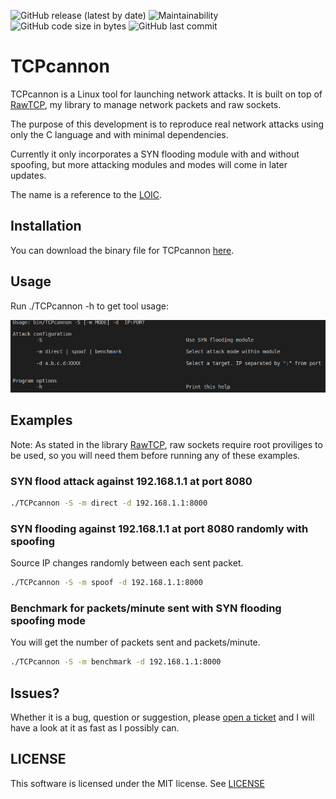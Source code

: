
![GitHub release (latest by date)](https://img.shields.io/github/v/release/marsan27/RawTCP_Lib)
![Maintainability](https://img.shields.io/static/v1?label=maintainability&message=B&color=green)
![GitHub code size in bytes](https://img.shields.io/github/languages/code-size/marsan27/RawTCP_Lib)
![GitHub last commit](https://img.shields.io/github/last-commit/marsan27/RawTCP_Lib)


# TCPcannon

TCPcannon is a Linux tool for launching network attacks. It is built on top of [RawTCP](https://github.com/marsan27/RawTCP_Lib.git), my library to manage network packets and raw sockets. 

The purpose of this development is to reproduce real network attacks using only the C language and with minimal dependencies.

Currently it only incorporates a SYN flooding module with and without spoofing, but more attacking modules and modes will come in later updates.

The name is a reference to the [LOIC](https://en.wikipedia.org/wiki/Low_Orbit_Ion_Cannon).

## Installation
You can download the binary file for TCPcannon [here](https://github.com/marsan27/TCPcannon/releases/tag/v0.1.0).

## Usage

Run ./TCPcannon -h to get tool usage:

<img src="images/help_output.png" width = 800/>

## Examples
Note: As stated in the library [RawTCP](https://github.com/marsan27/RawTCP_Lib.git), raw sockets require root proviliges to be used, so you will need them before running any of these examples. 

### SYN flood attack against 192.168.1.1 at port 8080
```sh
./TCPcannon -S -m direct -d 192.168.1.1:8000
```

### SYN flooding against 192.168.1.1 at port 8080 randomly with spoofing
Source IP changes randomly between each sent packet.
```sh
./TCPcannon -S -m spoof -d 192.168.1.1:8000
```

### Benchmark for packets/minute sent with SYN flooding spoofing mode
You will get the number of packets sent and packets/minute.
```sh
./TCPcannon -S -m benchmark -d 192.168.1.1:8000
```

## Issues?
Whether it is a bug, question or suggestion, please [open a ticket](https://github.com/marsan27/TCPcannon/issues/new) and I will have a look at it as fast as I possibly can.
## LICENSE
This software is licensed under the MIT license. See [LICENSE](https://github.com/marsan27/TCPcannon/blob/master/LICENSE)
